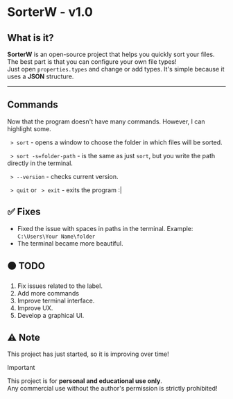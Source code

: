 # SorterW - v1.0

## What is it?
**SorterW** is an open-source project that helps you quickly sort your files.  
The best part is that you can configure your own file types!  
Just open `properties.types` and change or add types. It's simple because it uses a **JSON** structure.

---

## Commands
Now that the program doesn't have many commands. However, I can highlight some.

` > sort` - opens a window to choose the folder in which files will be sorted. 

` > sort -s=folder-path` - is the same as just `sort`, but you write the path directly in the terminal. 

` > --version` - checks current version.

` > quit` or ` > exit` - exits the program :|



## ✅ Fixes
- Fixed the issue with spaces in paths in the terminal. Example: `C:\Users\Your Name\folder`
- The terminal became more beautiful.

## 🟠 TODO
1. Fix issues related to the label.
2. Add more commands
3. Improve terminal interface.
4. Improve UX.
5. Develop a graphical UI.

## ⚠️ Note
This project has just started, so it is improving over time!

> [!IMPORTANT]
> This project is for **personal and educational use only**.  
> Any commercial use without the author's permission is strictly prohibited!